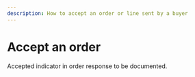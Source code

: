 ```yaml
---
description: How to accept an order or line sent by a buyer
---
```


# Accept an order

Accepted indicator in order response to be documented.

